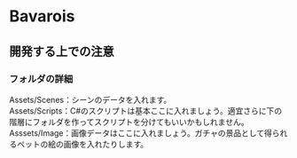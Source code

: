 # Bavarois

## 開発する上での注意

### フォルダの詳細
Assets/Scenes：シーンのデータを入れます。  
Assets/Scripts：C#のスクリプトは基本ここに入れましょう。適宜さらに下の階層にフォルダを作ってスクリプトを分けてもいいかもしれません。  
Asssets/Image：画像データはここに入れましょう。ガチャの景品として得られるペットの絵の画像を入れたりします。  
